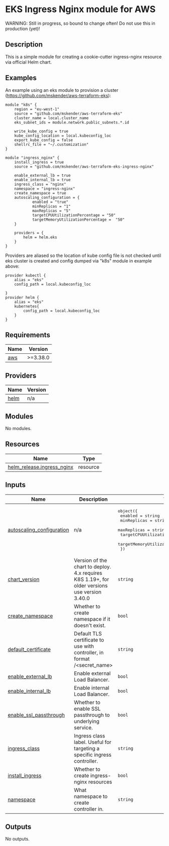 # EKS Ingress Nginx module for AWS

WARNING: Still in progress, so bound to change often! Do not use this in production (yet)!

## Description

This is a simple module for creating a cookie-cutter ingress-nginx resource via official Helm chart.

## Examples

An example using an eks module to provision a cluster (https://github.com/mskender/aws-terraform-eks):
```
module "k8s" {
    region = "eu-west-1"
    source = "github.com/mskender/aws-terraform-eks"
    cluster_name = local.cluster_name
    eks_subnet_ids = module.network.public_subnets.*.id
    
    write_kube_config = true
    kube_config_location = local.kubeconfig_loc
    export_kube_config = false
    shellrc_file = "~/.customization"
}

module "ingress_nginx" {
    install_ingress = true
    source = "github.com/mskender/aws-terraform-eks-ingress-nginx"

    enable_external_lb = true
    enable_internal_lb = true
    ingress_class = "nginx"
    namespace = "ingress-nginx"
    create_namespace = true
    autoscaling_configuration = {
            enabled = "true"
            minReplicas = "1"
            maxReplicas = "5"
            targetCPUUtilizationPercentage = "50"
            targetMemoryUtilizationPercentage =  "50"
    }

    providers = {
        helm = helm.eks
    }
}
```

Providers are aliased so the location of kube config file is not checked until eks cluster is created and config dumped via "k8s" module in example above:
```
provider kubectl {
    alias = "eks"
    config_path = local.kubeconfig_loc
    
}
provider helm {
    alias = "eks"
    kubernetes{
        config_path = local.kubeconfig_loc
    }
}
```

## Requirements

| Name | Version |
|------|---------|
| <a name="requirement_aws"></a> [aws](#requirement\_aws) | >=3.38.0 |

## Providers

| Name | Version |
|------|---------|
| <a name="provider_helm"></a> [helm](#provider\_helm) | n/a |

## Modules

No modules.

## Resources

| Name | Type |
|------|------|
| [helm_release.ingress_nginx](https://registry.terraform.io/providers/hashicorp/helm/latest/docs/resources/release) | resource |

## Inputs

| Name | Description | Type | Default | Required |
|------|-------------|------|---------|:--------:|
| <a name="input_autoscaling_configuration"></a> [autoscaling\_configuration](#input\_autoscaling\_configuration) | n/a | <pre>object({<br>        enabled = string<br>        minReplicas = string<br>        maxReplicas = string<br>        targetCPUUtilizationPercentage = string<br>        targetMemoryUtilizationPercentage =  string<br>    })</pre> | <pre>{<br>  "enabled": "false",<br>  "maxReplicas": "11",<br>  "minReplicas": "1",<br>  "targetCPUUtilizationPercentage": "50",<br>  "targetMemoryUtilizationPercentage": "50"<br>}</pre> | no |
| <a name="input_chart_version"></a> [chart\_version](#input\_chart\_version) | Version of the chart to deploy. 4.x requires K8S 1.19+, for older versions use version 3.40.0 | `string` | `"4.0.13"` | no |
| <a name="input_create_namespace"></a> [create\_namespace](#input\_create\_namespace) | Whether to create namespace if it doesn't exist. | `bool` | `true` | no |
| <a name="input_default_certificate"></a> [default\_certificate](#input\_default\_certificate) | Default TLS certificate to use with controller, in format <namespace>/<secret\_name> | `string` | `null` | no |
| <a name="input_enable_external_lb"></a> [enable\_external\_lb](#input\_enable\_external\_lb) | Enable external Load Balancer. | `bool` | `true` | no |
| <a name="input_enable_internal_lb"></a> [enable\_internal\_lb](#input\_enable\_internal\_lb) | Enable internal Load Balancer. | `bool` | `false` | no |
| <a name="input_enable_ssl_passthrough"></a> [enable\_ssl\_passthrough](#input\_enable\_ssl\_passthrough) | Whether to enable SSL passthrough to underlying service. | `bool` | `true` | no |
| <a name="input_ingress_class"></a> [ingress\_class](#input\_ingress\_class) | Ingress class label. Useful for targeting a specific ingress controller. | `string` | `"nginx"` | no |
| <a name="input_install_ingress"></a> [install\_ingress](#input\_install\_ingress) | Whether to create ingress-nginx resources | `bool` | `false` | no |
| <a name="input_namespace"></a> [namespace](#input\_namespace) | What namespace to create controller in. | `string` | `"ingress-nginx"` | no |

## Outputs

No outputs.
